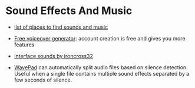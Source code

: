 
# Sound Effects And Music

* [list of places to find sounds and music](https://forum.audiogames.net/topic/28122/list-of-places-to-find-sounds-and-music/)
* [Free voiceover generator](https://www.voicebooking.com/en/free-voice-over-generator): account creation is free and gives you more features
* [interface sounds by ironcross32](https://freesound.org/people/ironcross32/packs/32802/)


* [WavePad](https://www.nch.com.au/splitter/) can automatically split audio files based on silence detection. Useful when a single file contains multiple sound effects separated by a few seconds of silence.